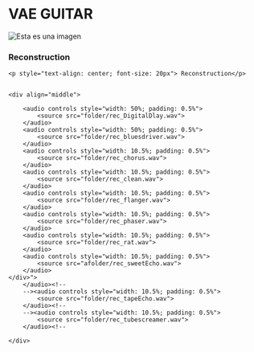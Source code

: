 # VAE GUITAR
![Esta es una imagen](https://myoctocat.com/assets/images/base-octocat.svg)



### Reconstruction
<div class="figure">

    <p style="text-align: center; font-size: 20px"> Reconstruction</p>


    <div align="middle">
       
        <audio controls style="width: 50%; padding: 0.5%">
            <source src="folder/rec_DigitalDlay.wav">
        </audio>
        <audio controls style="width: 50%; padding: 0.5%">
            <source src="folder/rec_bluesdriver.wav">
        </audio>
        <audio controls style="width: 10.5%; padding: 0.5%">
            <source src="folder/rec_chorus.wav">
        </audio>
        <audio controls style="width: 10.5%; padding: 0.5%">
            <source src="folder/rec_clean.wav">
        </audio>
        <audio controls style="width: 10.5%; padding: 0.5%">
            <source src="folder/rec_flanger.wav">
        </audio>
        <audio controls style="width: 10.5%; padding: 0.5%">
            <source src="folder/rec_phaser.wav">
        </audio>
        <audio controls style="width: 10.5%; padding: 0.5%">
            <source src="folder/rec_rat.wav">
        </audio>
        <audio controls style="width: 10.5%; padding: 0.5%">
            <source src="afolder/rec_sweetEcho.wav">
        </audio>
    </div>">
        </audio><!--
        --><audio controls style="width: 10.5%; padding: 0.5%">
            <source src="folder/rec_tapeEcho.wav">
        </audio><!--
        --><audio controls style="width: 10.5%; padding: 0.5%">
            <source src="folder/rec_tubescreamer.wav">
        </audio><!--
       
    </div>

